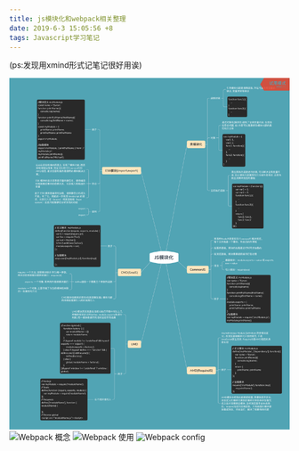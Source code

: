 ```yaml
---
title: js模块化和webpack相关整理
date: 2019-6-3 15:05:56 +8
tags: Javascript学习笔记
---
```


(ps:发现用xmind形式记笔记很好用诶)

![js模块化](../public/images/js-module.png)
![Webpack 概念](../public/images/Webpack_concept.png)
![Webpack 使用](../public/images/Webpack_usage.png)
![Webpack config](../public/images/Webpack_config.png)
